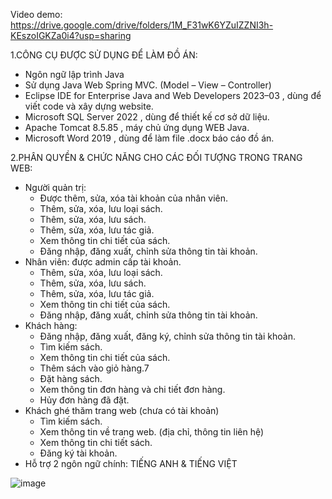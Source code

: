 Video demo: https://drive.google.com/drive/folders/1M_F31wK6YZuIZZNI3h-KEszoIGKZa0i4?usp=sharing

1.CÔNG CỤ ĐƯỢC SỬ DỤNG ĐỂ LÀM ĐỒ ÁN:
- Ngôn ngữ lập trình Java
- Sử dụng Java Web Spring MVC. (Model – View – Controller)
- Eclipse IDE for Enterprise Java and Web Developers 2023–03 , dùng để viết code và xây dựng website.
- Microsoft SQL Server 2022 , dùng để thiết kế cơ sở dữ liệu.
- Apache Tomcat 8.5.85 , máy chủ ứng dụng WEB Java.
- Microsoft Word 2019 , dùng để làm file .docx báo cáo đồ án.

2.PHÂN QUYỀN & CHỨC NĂNG CHO CÁC ĐỐI TƯỢNG TRONG TRANG WEB:
- Người quản trị:
  * Được thêm, sửa, xóa tài khoản của nhân viên.
  * Thêm, sửa, xóa, lưu loại sách.
  * Thêm, sửa, xóa, lưu sách.
  * Thêm, sửa, xóa, lưu tác giả.
  * Xem thông tin chi tiết của sách.
  * Đăng nhập, đăng xuất, chỉnh sửa thông tin tài khoản.
- Nhân viên: được admin cấp tài khoản.
  * Thêm, sửa, xóa, lưu loại sách.
  * Thêm, sửa, xóa, lưu sách.
  * Thêm, sửa, xóa, lưu tác giả.
  * Xem thông tin chi tiết của sách.
  * Đăng nhập, đăng xuất, chỉnh sửa thông tin tài khoản.
- Khách hàng:
  * Đăng nhập, đăng xuất, đăng ký, chỉnh sửa thông tin tài khoản.
  * Tìm kiếm sách.
  * Xem thông tin chi tiết của sách.
  * Thêm sách vào giỏ hàng.7
  * Đặt hàng sách.
  * Xem thông tin đơn hàng và chi tiết đơn hàng.
  * Hủy đơn hàng đã đặt.
- Khách ghé thăm trang web (chưa có tài khoản)
  * Tìm kiếm sách.
  * Xem thông tin về trang web. (địa chỉ, thông tin liên hệ)
  * Xem thông tin chi tiết sách.
  * Đăng ký tài khoản.
- Hỗ trợ 2 ngôn ngữ chính: TIẾNG ANH & TIẾNG VIỆT 

![image](https://github.com/idiotman-2212/website-onlineBookStore/assets/82036270/170ecc97-7ace-4c1e-ac7d-a328f402fbc0)

